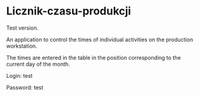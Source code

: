 # Licznik-czasu-produkcji
<p>Test version.</p>
<p>An application to control the times of individual activities on the production workstation.</p>
<p>The times are entered in the table in the position corresponding to the current day of the month.</p>


<p>Login: test</p>
<p>Password: test</p>
